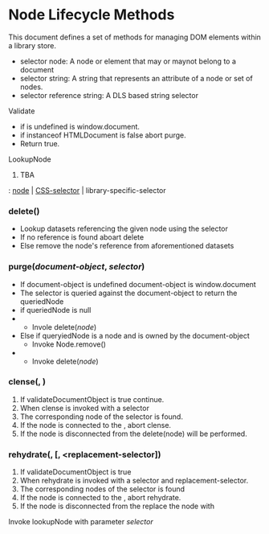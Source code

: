 Node Lifecycle Methods
=================

This document defines a set of methods for managing DOM elements within a library store.

- selector node: A node or element that may or maynot belong to a document
- selector string: A string that represents an attribute of a node or set of nodes.
- selector reference string: A DLS based string selector


Validate <document-object>
- if <document-object> is undefined <context-object> is window.document. 
- if <document-object> instanceof HTMLDocument is false abort purge.
- Return true.
  
  
LookupNode
1. TBA
  
<selector>: [node](https://developer.mozilla.org/en-US/docs/Web/API/Node) | [CSS-selector](https://developer.mozilla.org/en-US/docs/Learn/CSS/Introduction_to_CSS/Selectors) | library-specific-selector


### delete(<selector>)
- Lookup datasets referencing the given node using the selector
- If no reference is found aboart delete
- Else remove the node's reference from aforementioned datasets
 

### purge(_document-object_, _selector_)
- If document-object is undefined document-object is window.document
- The selector is queried against the document-object to return the queriedNode
- if queriedNode is null 
- - Invole delete(_node_)
- Else if queryiedNode is a node and is owned by the document-object 
  - Invoke Node.remove()
- - Invoke delete(_node_)
  

### clense(<document-object>, <selector>)
1. If validateDocumentObject is true continue.
2. When clense is invoked with a selector  
3. The corresponding node of the selector is found.
4. If the node is connected to the <document-object>, abort clense.
5. If the node is disconnected from the <document-object> delete(node) will be performed.

### rehydrate(<document-object>, [<selector>, <replacement-selector])
1. If validateDocumentObject is true
2. When rehydrate is invoked with a selector and replacement-selector.
3. The corresponding nodes of the selector is found
4. If the node is connected to the <document-object>, abort rehydrate.
5. If the node is disconnected from the <document-object> replace the node with <replacement-selector>


Invoke lookupNode with parameter _selector_ 

